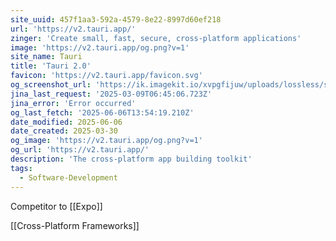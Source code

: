 ```yaml
---
site_uuid: 457f1aa3-592a-4579-8e22-8997d60ef218
url: 'https://v2.tauri.app/'
zinger: 'Create small, fast, secure, cross-platform applications'
image: 'https://v2.tauri.app/og.png?v=1'
site_name: Tauri
title: 'Tauri 2.0'
favicon: 'https://v2.tauri.app/favicon.svg'
og_screenshot_url: 'https://ik.imagekit.io/xvpgfijuw/uploads/lossless/screenshots/20250606_Tauri_og_screenshot.jpeg'
jina_last_request: '2025-03-09T06:45:06.723Z'
jina_error: 'Error occurred'
og_last_fetch: '2025-06-06T13:54:19.210Z'
date_modified: 2025-06-06
date_created: 2025-03-30
og_image: 'https://v2.tauri.app/og.png?v=1'
og_url: 'https://v2.tauri.app/'
description: 'The cross-platform app building toolkit'
tags:
  - Software-Development
---
```


Competitor to [[Expo]]

[[Cross-Platform Frameworks]]